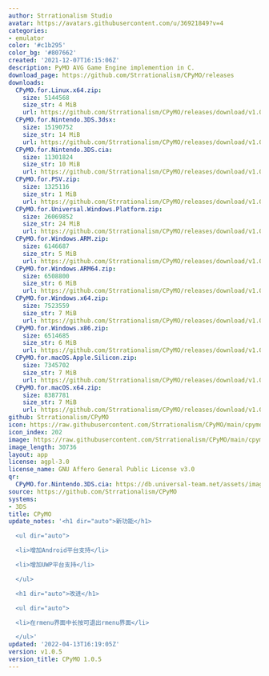 ```yaml
---
author: Strrationalism Studio
avatar: https://avatars.githubusercontent.com/u/36921849?v=4
categories:
- emulator
color: '#c1b295'
color_bg: '#807662'
created: '2021-12-07T16:15:06Z'
description: PyMO AVG Game Engine implemention in C.
download_page: https://github.com/Strrationalism/CPyMO/releases
downloads:
  CPyMO.for.Linux.x64.zip:
    size: 5144568
    size_str: 4 MiB
    url: https://github.com/Strrationalism/CPyMO/releases/download/v1.0.5/CPyMO.for.Linux.x64.zip
  CPyMO.for.Nintendo.3DS.3dsx:
    size: 15190752
    size_str: 14 MiB
    url: https://github.com/Strrationalism/CPyMO/releases/download/v1.0.5/CPyMO.for.Nintendo.3DS.3dsx
  CPyMO.for.Nintendo.3DS.cia:
    size: 11301824
    size_str: 10 MiB
    url: https://github.com/Strrationalism/CPyMO/releases/download/v1.0.5/CPyMO.for.Nintendo.3DS.cia
  CPyMO.for.PSV.zip:
    size: 1325116
    size_str: 1 MiB
    url: https://github.com/Strrationalism/CPyMO/releases/download/v1.0.5/CPyMO.for.PSV.zip
  CPyMO.for.Universal.Windows.Platform.zip:
    size: 26069852
    size_str: 24 MiB
    url: https://github.com/Strrationalism/CPyMO/releases/download/v1.0.5/CPyMO.for.Universal.Windows.Platform.zip
  CPyMO.for.Windows.ARM.zip:
    size: 6146687
    size_str: 5 MiB
    url: https://github.com/Strrationalism/CPyMO/releases/download/v1.0.5/CPyMO.for.Windows.ARM.zip
  CPyMO.for.Windows.ARM64.zip:
    size: 6508800
    size_str: 6 MiB
    url: https://github.com/Strrationalism/CPyMO/releases/download/v1.0.5/CPyMO.for.Windows.ARM64.zip
  CPyMO.for.Windows.x64.zip:
    size: 7523559
    size_str: 7 MiB
    url: https://github.com/Strrationalism/CPyMO/releases/download/v1.0.5/CPyMO.for.Windows.x64.zip
  CPyMO.for.Windows.x86.zip:
    size: 6514685
    size_str: 6 MiB
    url: https://github.com/Strrationalism/CPyMO/releases/download/v1.0.5/CPyMO.for.Windows.x86.zip
  CPyMO.for.macOS.Apple.Silicon.zip:
    size: 7345702
    size_str: 7 MiB
    url: https://github.com/Strrationalism/CPyMO/releases/download/v1.0.5/CPyMO.for.macOS.Apple.Silicon.zip
  CPyMO.for.macOS.x64.zip:
    size: 8387781
    size_str: 7 MiB
    url: https://github.com/Strrationalism/CPyMO/releases/download/v1.0.5/CPyMO.for.macOS.x64.zip
github: Strrationalism/CPyMO
icon: https://raw.githubusercontent.com/Strrationalism/CPyMO/main/cpymo-backends/3ds/icon.png
icon_index: 202
image: https://raw.githubusercontent.com/Strrationalism/CPyMO/main/cpymo-backends/3ds/banner.png
image_length: 30736
layout: app
license: agpl-3.0
license_name: GNU Affero General Public License v3.0
qr:
  CPyMO.for.Nintendo.3DS.cia: https://db.universal-team.net/assets/images/qr/cpymo-for-nintendo-3ds-cia.png
source: https://github.com/Strrationalism/CPyMO
systems:
- 3DS
title: CPyMO
update_notes: '<h1 dir="auto">新功能</h1>

  <ul dir="auto">

  <li>增加Android平台支持</li>

  <li>增加UWP平台支持</li>

  </ul>

  <h1 dir="auto">改进</h1>

  <ul dir="auto">

  <li>在rmenu界面中长按可退出rmenu界面</li>

  </ul>'
updated: '2022-04-13T16:19:05Z'
version: v1.0.5
version_title: CPyMO 1.0.5
---
```

